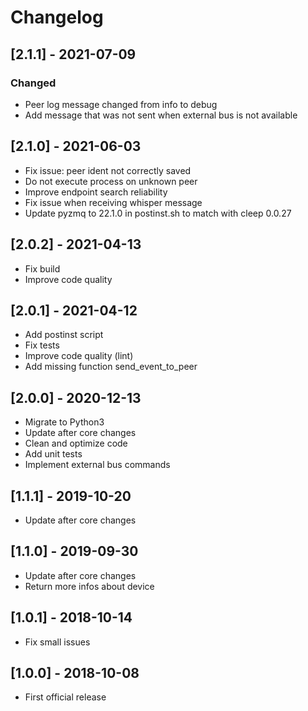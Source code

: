 # Changelog

## [2.1.1] - 2021-07-09
### Changed
* Peer log message changed from info to debug
* Add message that was not sent when external bus is not available

## [2.1.0] - 2021-06-03

* Fix issue: peer ident not correctly saved
* Do not execute process on unknown peer
* Improve endpoint search reliability
* Fix issue when receiving whisper message
* Update pyzmq to 22.1.0 in postinst.sh to match with cleep 0.0.27

## [2.0.2] - 2021-04-13

* Fix build
* Improve code quality

## [2.0.1] - 2021-04-12

* Add postinst script
* Fix tests
* Improve code quality (lint)
* Add missing function send_event_to_peer

## [2.0.0] - 2020-12-13

* Migrate to Python3
* Update after core changes
* Clean and optimize code
* Add unit tests
* Implement external bus commands

## [1.1.1] - 2019-10-20

* Update after core changes

## [1.1.0] - 2019-09-30

* Update after core changes
* Return more infos about device

## [1.0.1] - 2018-10-14

* Fix small issues

## [1.0.0] - 2018-10-08

* First official release

